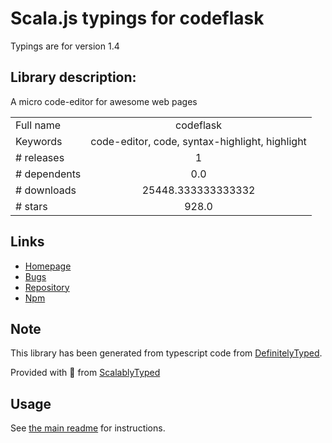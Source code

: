
# Scala.js typings for codeflask

Typings are for version 1.4

## Library description:
A micro code-editor for awesome web pages

|                    |                 |
| ------------------ | :-------------: |
| Full name          | codeflask |
| Keywords           | code-editor, code, syntax-highlight, highlight |
| # releases         | 1 |
| # dependents       | 0.0 |
| # downloads        | 25448.333333333332 |
| # stars            | 928.0 |

## Links
- [Homepage](https://kazzkiq.github.io/CodeFlask/)
- [Bugs](https://github.com/kazzkiq/CodeFlask/issues)
- [Repository](https://github.com/kazzkiq/CodeFlask)
- [Npm](https://www.npmjs.com/package/codeflask)
    


## Note
This library has been generated from typescript code from [DefinitelyTyped](https://definitelytyped.org).

Provided with :purple_heart: from [ScalablyTyped](https://github.com/oyvindberg/ScalablyTyped)

## Usage
See [the main readme](../../readme.md) for instructions.


